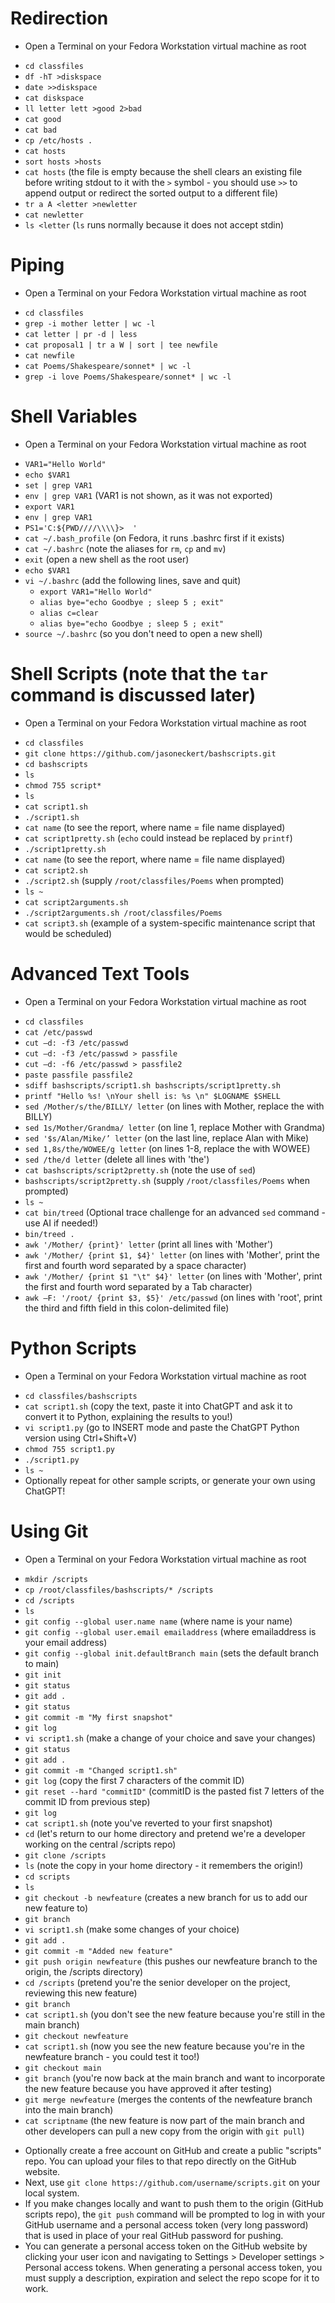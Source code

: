 # Redirection
   * Open a Terminal on your Fedora Workstation virtual machine as root
   - `cd classfiles`
   - `df -hT >diskspace` 
   - `date >>diskspace`
   - `cat diskspace`
   - `ll letter lett >good 2>bad`
   - `cat good`
   - `cat bad`
   - `cp /etc/hosts .`
   - `cat hosts`
   - `sort hosts >hosts`
   - `cat hosts` (the file is empty because the shell clears an existing file before writing stdout to it with the `>` symbol - you should use `>>` to append output or redirect the sorted output to a different file)
   - `tr a A <letter >newletter`
   - `cat newletter`
   - `ls <letter` (`ls` runs normally because it does not accept stdin)

# Piping
   * Open a Terminal on your Fedora Workstation virtual machine as root
   - `cd classfiles`
   - `grep -i mother letter | wc -l`
   - `cat letter | pr -d | less`
   - `cat proposal1 | tr a W | sort | tee newfile`
   - `cat newfile`
   - `cat Poems/Shakespeare/sonnet* | wc -l`
   - `grep -i love Poems/Shakespeare/sonnet* | wc -l`

# Shell Variables
   * Open a Terminal on your Fedora Workstation virtual machine as root
   - `VAR1="Hello World"`
   - `echo $VAR1`
   - `set | grep VAR1`
   - `env | grep VAR1` (VAR1 is not shown, as it was not exported)
   - `export VAR1`
   - `env | grep VAR1`
   - `PS1='C:${PWD////\\\\}>  '` 
   - `cat ~/.bash_profile` (on Fedora, it runs .bashrc first if it exists)
   - `cat ~/.bashrc` (note the aliases for `rm`, `cp` and `mv`)
   - `exit` (open a new shell as the root user)
   - `echo $VAR1`
   - `vi ~/.bashrc` (add the following lines, save and quit)
     - `export VAR1="Hello World"`
     - `alias bye="echo Goodbye ; sleep 5 ; exit"`
     - `alias c=clear`
     - `alias bye="echo Goodbye ; sleep 5 ; exit"`
   - `source ~/.bashrc` (so you don't need to open a new shell)

# Shell Scripts (note that the `tar` command is discussed later)
   * Open a Terminal on your Fedora Workstation virtual machine as root
   - `cd classfiles`
   - `git clone https://github.com/jasoneckert/bashscripts.git`
   - `cd bashscripts`
   - `ls`
   - `chmod 755 script*`
   - `ls`
   - `cat script1.sh`
   - `./script1.sh` 
   - `cat name` (to see the report, where name = file name displayed)
   - `cat script1pretty.sh` (`echo` could instead be replaced by `printf`)
   - `./script1pretty.sh`
   - `cat name` (to see the report, where name = file name displayed)
   - `cat script2.sh`
   - `./script2.sh` (supply `/root/classfiles/Poems` when prompted)
   - `ls ~`
   - `cat script2arguments.sh`
   - `./script2arguments.sh /root/classfiles/Poems`
   - `cat script3.sh` (example of a system-specific maintenance script that would be scheduled)
   
# Advanced Text Tools
   * Open a Terminal on your Fedora Workstation virtual machine as root
   - `cd classfiles`
   - `cat /etc/passwd`        
   - `cut –d: -f3 /etc/passwd`		
   - `cut –d: -f3 /etc/passwd > passfile`
   - `cut –d: -f6 /etc/passwd > passfile2`
   - `paste passfile passfile2`	
   - `sdiff bashscripts/script1.sh bashscripts/script1pretty.sh`
   - `printf "Hello %s! \nYour shell is: %s \n" $LOGNAME $SHELL` 
   - `sed /Mother/s/the/BILLY/ letter` (on lines with Mother, replace the with BILLY)
   - `sed 1s/Mother/Grandma/ letter` (on line 1, replace Mother with Grandma)		
   - `sed '$s/Alan/Mike/’ letter` (on the last line, replace Alan with Mike)		
   - `sed 1,8s/the/WOWEE/g letter` (on lines 1-8, replace the with WOWEE)
   - `sed /the/d letter` (delete all lines with 'the')
   - `cat bashscripts/script2pretty.sh` (note the use of `sed`)
   - `bashscripts/script2pretty.sh` (supply `/root/classfiles/Poems` when prompted)
   - `ls ~`
   - `cat bin/treed` (Optional trace challenge for an advanced `sed` command - use AI if needed!)
   - `bin/treed .`
   - `awk '/Mother/ {print}' letter` (print all lines with 'Mother')
   - `awk '/Mother/ {print $1, $4}' letter`	(on lines with 'Mother', print the first and fourth word separated by a space character)
   - `awk '/Mother/ {print $1 "\t" $4}' letter` (on lines with 'Mother', print the first and fourth word separated by a Tab character)
   - `awk –F: '/root/ {print $3, $5}' /etc/passwd` (on lines with 'root', print the third and fifth field in this colon-delimited file)
   
# Python Scripts 
   * Open a Terminal on your Fedora Workstation virtual machine as root
   - `cd classfiles/bashscripts`
   - `cat script1.sh` (copy the text, paste it into ChatGPT and ask it to convert it to Python, explaining the results to you!)
   - `vi script1.py` (go to INSERT mode and paste the ChatGPT Python version using Ctrl+Shift+V)
   - `chmod 755 script1.py`
   - `./script1.py` 
   - `ls ~`
   - Optionally repeat for other sample scripts, or generate your own using ChatGPT!
   
# Using Git
   * Open a Terminal on your Fedora Workstation virtual machine as root
   - `mkdir /scripts`
   - `cp /root/classfiles/bashscripts/* /scripts`
   - `cd /scripts`
   - `ls`
   - `git config --global user.name name` (where name is your name)
   - `git config --global user.email emailaddress` (where emailaddress is your email address)
   - `git config --global init.defaultBranch main` (sets the default branch to main)
   - `git init`
   - `git status`
   - `git add .`
   - `git status`
   - `git commit -m "My first snapshot"`
   - `git log`
   - `vi script1.sh` (make a change of your choice and save your changes)
   - `git status`
   - `git add .`
   - `git commit -m "Changed script1.sh"`
   - `git log` (copy the first 7 characters of the commit ID)
   - `git reset --hard "commitID"` (commitID is the pasted fist 7 letters of the commit ID from previous step)
   - `git log`
   - `cat script1.sh` (note you've reverted to your first snapshot)
   - `cd` (let's return to our home directory and pretend we're a developer working on the central /scripts repo)
   - `git clone /scripts`
   - `ls` (note the copy in your home directory - it remembers the origin!)
   - `cd scripts`
   - `ls`
   - `git checkout -b newfeature` (creates a new branch for us to add our new feature to)
   - `git branch`
   - `vi script1.sh` (make some changes of your choice)
   - `git add .`
   - `git commit -m "Added new feature"`
   - `git push origin newfeature` (this pushes our newfeature branch to the origin, the /scripts directory)
   - `cd /scripts` (pretend you're the senior developer on the project, reviewing this new feature)
   - `git branch`
   - `cat script1.sh` (you don't see the new feature because you're still in the main branch)
   - `git checkout newfeature`
   - `cat script1.sh` (now you see the new feature because you're in the newfeature branch - you could test it too!)
   - `git checkout main`
   - `git branch` (you're now back at the main branch and want to incorporate the new feature because you have approved it after testing)
   - `git merge newfeature` (merges the contents of the newfeature branch into the main branch)
   - `cat scriptname` (the new feature is now part of the main branch and other developers can pull a new copy from the origin with `git pull`)
   * Optionally create a free account on GitHub and create a public "scripts" repo. You can upload your files to that repo directly on the GitHub website. 
   * Next, use `git clone https://github.com/username/scripts.git` on your local system. 
   * If you make changes locally and want to push them to the origin (GitHub scripts repo), the `git push` command will be prompted to log in with your GitHub username and a personal access token (very long password) that is used in place of your real GitHub password for pushing. 
   * You can generate a personal access token on the GitHub website by clicking your user icon and navigating to Settings > Developer settings > Personal access tokens. When generating a personal access token, you must supply a description, expiration and select the repo scope for it to work. 
